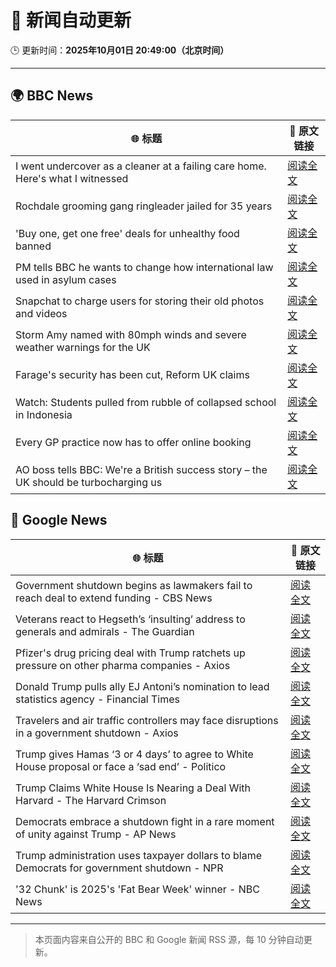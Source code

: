 # 🧠 新闻自动更新

🕒 更新时间：**2025年10月01日 20:49:00（北京时间）**

---

## 🌍 BBC News

| 🌐 标题 | 🔗 原文链接 |
|--------|-------------|
| I went undercover as a cleaner at a failing care home. Here's what I witnessed | [阅读全文](https://www.bbc.com/news/articles/c4g78yj2v2go?at_medium=RSS&at_campaign=rss) |
| Rochdale grooming gang ringleader jailed for 35 years | [阅读全文](https://www.bbc.com/news/articles/c36k2595k69o?at_medium=RSS&at_campaign=rss) |
| 'Buy one, get one free' deals for unhealthy food banned | [阅读全文](https://www.bbc.com/news/articles/c89d54gv44qo?at_medium=RSS&at_campaign=rss) |
| PM tells BBC he wants to change how international law used in asylum cases | [阅读全文](https://www.bbc.com/news/articles/cd72p30v574o?at_medium=RSS&at_campaign=rss) |
| Snapchat to charge users for storing their old photos and videos | [阅读全文](https://www.bbc.com/news/articles/cz69238p5p8o?at_medium=RSS&at_campaign=rss) |
| Storm Amy named with 80mph winds and severe weather warnings for the UK | [阅读全文](https://www.bbc.com/weather/articles/cy042drenj8o?at_medium=RSS&at_campaign=rss) |
| Farage's security has been cut, Reform UK claims | [阅读全文](https://www.bbc.com/news/articles/cj4ypey88kdo?at_medium=RSS&at_campaign=rss) |
| Watch: Students pulled from rubble of collapsed school in Indonesia | [阅读全文](https://www.bbc.com/news/videos/cn5qpeq2rx9o?at_medium=RSS&at_campaign=rss) |
| Every GP practice now has to offer online booking | [阅读全文](https://www.bbc.com/news/articles/cjed4qvzjeyo?at_medium=RSS&at_campaign=rss) |
| AO boss tells BBC: We're a British success story – the UK should be turbocharging us | [阅读全文](https://www.bbc.com/news/articles/c8exj892085o?at_medium=RSS&at_campaign=rss) |

## 📰 Google News

| 🌐 标题 | 🔗 原文链接 |
|--------|-------------|
| Government shutdown begins as lawmakers fail to reach deal to extend funding - CBS News | [阅读全文](https://news.google.com/rss/articles/CBMilgFBVV95cUxOb1BkaFFldE9NdmhxU1h1VVFzMzBCQUhNYzlKU2dIWU1FMDhDTkhicS1fOWhxUS1QcDlzYlhuOUhrVl85V3hkOV9McWZIY3Rzay0tMUtqTzBrT2pvWnBIaFdCT2xwcWVwNHVHX29CQ21yZGstN3B0eDJKV2M4WDFheVZoT1hYVjJTZUxnbFRWOWN4S2hnaFHSAZsBQVVfeXFMTm5Cb05NUkNlUG5NdUpqc1U0RVdSUk95SW41b2dhcHVfNURPN1ByZFRuRjFNQnJYOFc2U1l0ZzQ1aW1UdXdjVnZLalZFV1ZvUzYyakNOOEw0N2RyVzBXajhTd1BUQ3NZX25fZzl2NlFvZkVHQTJZaV84TzFrZmxHVk9aMFRFNkxQamg0c0U4UllSWk1IMzRRY3h5a28?oc=5) |
| Veterans react to Hegseth’s ‘insulting’ address to generals and admirals - The Guardian | [阅读全文](https://news.google.com/rss/articles/CBMilgFBVV95cUxOYzhkQnBfS3dmblNzRDVIeG9Sa0lwNHIweFFmTFphWTBPWDQzYWZfbWp2V1J0alRJaDlRei13MTUxd3ctVXFxRmpMVW9URnBCd3FRLXdwenpQQ1hycW1hRWhTQW9CLWhGUXVReEtUREpPWW1nYmp6RHV5VGJTdlVxcVhMSV9kRDlXdC1ZbkNNdmNrdGl6S1E?oc=5) |
| Pfizer's drug pricing deal with Trump ratchets up pressure on other pharma companies - Axios | [阅读全文](https://news.google.com/rss/articles/CBMic0FVX3lxTFA2UlR5OW9ISG1mNXo3MktWVWsyQlBjNExoMlhKZ3I5V0tXbnZ6MC03TVZnVzAzTkF6bVVqWm1PVzhYNldWdDJwMlVvSmgtbW1Zb1RBSTQ2R0tUX3ZnN0JhLTFMRnQ4RUxJUi1UR1R4ckcydEE?oc=5) |
| Donald Trump pulls ally EJ Antoni’s nomination to lead statistics agency - Financial Times | [阅读全文](https://news.google.com/rss/articles/CBMicEFVX3lxTFB2NllhdUFuU2RpeGlxUE1aakpEaFJQRHhIRWdRcWtKcGdETHhQeV9vdWVkWGNQZmRLQnNjY21YejA2TW1lSmV3alZNeVY0TXlYODdlTFJleFRkdHVUZmFlMG9zRDM5ZGV3bTdkTldIN2c?oc=5) |
| Travelers and air traffic controllers may face disruptions in a government shutdown - Axios | [阅读全文](https://news.google.com/rss/articles/CBMigAFBVV95cUxNWU53WWVfTFhqSXJIQ0liSzFnVEtlQi1iZExsLWwzcGQtNk45ZlROQlgzNWZGZV93ZjN0UHM3RnQ3VnhfXzJjQXJqaU12VVc5U2Vfei1RSDh5ajR5czNYOURFaFE2S1NZaTBVckR0N2pGNTZOZ0wtbk82blZPU083TA?oc=5) |
| Trump gives Hamas ‘3 or 4 days’ to agree to White House proposal or face a ‘sad end’ - Politico | [阅读全文](https://news.google.com/rss/articles/CBMiygFBVV95cUxOczdtRUxqRFk2THo5bXFFQXB2TnUxSWc1dE5VakpKcUtpRDN2T2ZKNzdKYTdhNFZPSkNGenJtR3psaVRMR1ZWRnRuSnNTcUZjbXFpX0lRN1IyS3RCZVpRSi1LbEplTzcwTnRhTWFMaVEwTHBqekJlTk5qZloxRXkzVDlUUmducDlKN214VlVCRklGaHJ2eFZrc2R3TFZGd2hFbi1lNmNFTmNtdjFicjBjcXBxUGlncWhxWGNSMV9kSFNINVJFc2MzYlhn?oc=5) |
| Trump Claims White House Is Nearing a Deal With Harvard - The Harvard Crimson | [阅读全文](https://news.google.com/rss/articles/CBMieEFVX3lxTE5WT0hQMFZRWERQZGRnc0M2dGN1Ynhyc1VtX3JZTEM4aFpScko4Yk93Z25xRnZYcjZ2RUY1dnRCZTl4VW1YUzY4b1J0STd4NUxnd0NRT3c0R3JMWjhpRWtfVW9Ub1lLamUwT2dGeFJXUDN5aHBoenJCdQ?oc=5) |
| Democrats embrace a shutdown fight in a rare moment of unity against Trump - AP News | [阅读全文](https://news.google.com/rss/articles/CBMiswFBVV95cUxQVW84QnRuNjljSVZWNkkzQ2hwT3UzVjZCYzN0UkV0bHNtYlhEY19fSUlsNVdqdTJrY1hOVlRBZXF5a29VWGFwU0g5UE1qYmpSLXZ3Ni1ITXJHSFJvUUgyeU8zVm9SMHFYN3dIc0s5a0dwMEpiWWpCUjZNbXpHSnJ1ZTJVdU5nREZjeGFwalo0S1lJRXVKSWgta1FsSElxbFRzRDRPZEM4aEc4elF5TkhmVFJzMA?oc=5) |
| Trump administration uses taxpayer dollars to blame Democrats for government shutdown - NPR | [阅读全文](https://news.google.com/rss/articles/CBMikAFBVV95cUxPSU5WMXVDSmZ2MWFESUk1S0kwelFlS0Q5bldxbjROVjZQcWh0SnZ4cWVkTGpNRE9zSDNUY0NLQ2huLWZ6Z1FvQi1rVjVLQnJ2ZUZHbWxuaDZjRktJOFpEMFpQaDZyQ0pkcHcxMHhOMWp2b3l4Ykx0d2dmaDJHV1hqaWxBS05mYlVaLU9VdmctU2Q?oc=5) |
| '32 Chunk' is 2025's 'Fat Bear Week' winner - NBC News | [阅读全文](https://news.google.com/rss/articles/CBMikAFBVV95cUxNbUF6anJGQTlpTnJ6VkNjTmFXVWxrU3IxQXFEOVZkU1NUMHphMUN1dFQ0ZVFXSDAydzhfQ3pVcUxhUjVQNmFKMl94VnluTURteW5obXhGWFRHbWctYWE3SVdKUXhETnc2d1p2SVI3R3diX0ozbVJpWHloODQxNFFmSk5fMzJTNWp2MGdHOEdfaG3SAVZBVV95cUxNR2EtOENHMllCR0ZfdFR6LXl2ZEJQQ18xci1XMkdnZEhQWnctTVZVMFY2QldIbXMxVGxIX0FQdDVsVWJKdjUxWkRwYkh0U1dtTXRwc2xkdw?oc=5) |

---
> 本页面内容来自公开的 BBC 和 Google 新闻 RSS 源，每 10 分钟自动更新。